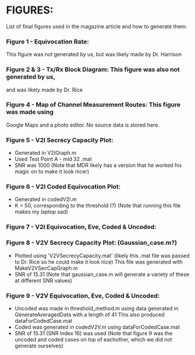 # FIGURES:
List of final figures used in the magazine article and how to generate them:

### Figure 1 - Equivocation Rate: 
This figure was not generated by us, but
was likely made by Dr. Harrison

### Figure 2 & 3 - Tx/Rx Block Diagram: This figure was also not generated by us,
and was likely made by Dr. Rice

### Figure 4 - Map of Channel Measurement Routes: This figure was made using
Google Maps and a photo editor. No source data is stored here.

### Figure 5 - V2I Secrecy Capacity Plot:
* Generated in V2IGraph.m
* Used Test Point A - mid 32 .mat 
* SNR was 1000
(Note that MDR likely has a version that he worked his magic
on to make it look nicer)

### Figure 6 - V2I Coded Equivocation Plot:
* Generated in codedV2I.m
* K = 50, corresponding to the threshold (?)
(Note that running this file makes my laptop sad)

### Figure 7 - V2I Equivocation, Eve, Coded & Uncoded: 
                    

### Figure 8 - V2V Secrecy Capacity Plot: (Gaussian_case.m?)
* Plotted using 'V2VSecrecyCapacity.mat' (likely this .mat file
    was passed to Dr. Rice so he could make it look nice)
    This file was generated with MakeV2VSecCapGraph.m
* SNR of 15.31
(Note that gaussian_case.m will generate a variety of these at 
    different SNR values)

### Figure 9 - V2V Equivocation, Eve, Coded & Uncoded:
* Uncoded was made in threshold_method.m using data generated
in GenerateAveragedData with a length of 41
This also produced dataForCodedCase.mat
* Coded was generated in codedV2V.m using dataForCodedCase.mat
* SNR of 15.31 (SNR Index 16) was used
(Note that figure 9 was the uncoded and coded cases on top of
eachother, which we did not generate ourselves)

